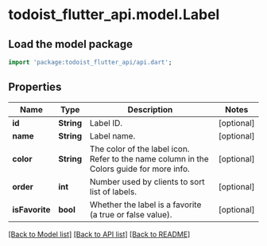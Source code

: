 # todoist_flutter_api.model.Label

## Load the model package
```dart
import 'package:todoist_flutter_api/api.dart';
```

## Properties
Name | Type | Description | Notes
------------ | ------------- | ------------- | -------------
**id** | **String** | Label ID. | [optional] 
**name** | **String** | Label name. | [optional] 
**color** | **String** | The color of the label icon. Refer to the name column in the Colors guide for more info. | [optional] 
**order** | **int** | Number used by clients to sort list of labels. | [optional] 
**isFavorite** | **bool** | Whether the label is a favorite (a true or false value). | [optional] 

[[Back to Model list]](../README.md#documentation-for-models) [[Back to API list]](../README.md#documentation-for-api-endpoints) [[Back to README]](../README.md)


